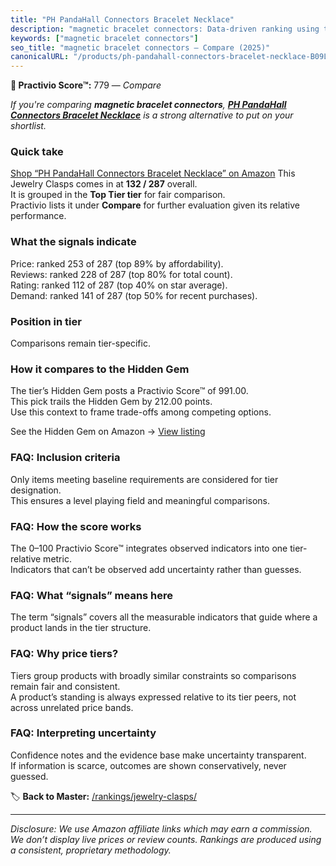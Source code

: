```yaml
---
title: "PH PandaHall Connectors Bracelet Necklace"
description: "magnetic bracelet connectors: Data-driven ranking using the Practivio Score™. Positioned by quality, value, demand, findability, momentum."
keywords: ["magnetic bracelet connectors"]
seo_title: "magnetic bracelet connectors — Compare (2025)"
canonicalURL: "/products/ph-pandahall-connectors-bracelet-necklace-B09LLX4SZX/"
---
```


**🛒 Practivio Score™:** 779 — _Compare_


*If you're comparing **magnetic bracelet connectors**, **[PH PandaHall Connectors Bracelet Necklace](https://www.amazon.com/dp/B09LLX4SZX?tag=practivio-20)** is a strong alternative to put on your shortlist.*
### Quick take
[Shop “PH PandaHall Connectors Bracelet Necklace” on Amazon](https://www.amazon.com/dp/B09LLX4SZX?tag=practivio-20)
This Jewelry Clasps comes in at **132 / 287** overall.  
It is grouped in the **Top Tier tier** for fair comparison.  
Practivio lists it under **Compare** for further evaluation given its relative performance.

### What the signals indicate
Price: ranked 253 of 287 (top 89% by affordability).  
Reviews: ranked 228 of 287 (top 80% for total count).  
Rating: ranked 112 of 287 (top 40% on star average).  
Demand: ranked 141 of 287 (top 50% for recent purchases).

### Position in tier
Comparisons remain tier-specific.

### How it compares to the Hidden Gem
The tier’s Hidden Gem posts a Practivio Score™ of 991.00.  
This pick trails the Hidden Gem by 212.00 points.  
Use this context to frame trade-offs among competing options.  

See the Hidden Gem on Amazon → [View listing](https://www.amazon.com/dp/B07GSR72TJ?tag=practivio-20)

### FAQ: Inclusion criteria
Only items meeting baseline requirements are considered for tier designation.  
This ensures a level playing field and meaningful comparisons.

### FAQ: How the score works
The 0–100 Practivio Score™ integrates observed indicators into one tier-relative metric.  
Indicators that can’t be observed add uncertainty rather than guesses.

### FAQ: What “signals” means here
The term “signals” covers all the measurable indicators that guide where a product lands in the tier structure.

### FAQ: Why price tiers?
Tiers group products with broadly similar constraints so comparisons remain fair and consistent.  
A product’s standing is always expressed relative to its tier peers, not across unrelated price bands.

### FAQ: Interpreting uncertainty
Confidence notes and the evidence base make uncertainty transparent.  
If information is scarce, outcomes are shown conservatively, never guessed.

<!-- Missing template for Compare/CompareWithinPriceClass -->


🏷️ **Back to Master:** [/rankings/jewelry-clasps/](/rankings/jewelry-clasps/)

---
_Disclosure: We use Amazon affiliate links which may earn a commission. We don’t display live prices or review counts. Rankings are produced using a consistent, proprietary methodology._
